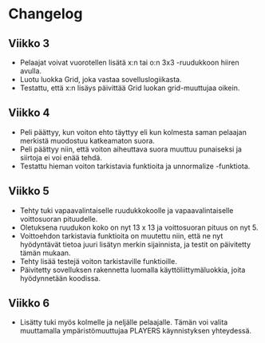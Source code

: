 # Changelog

## Viikko 3

- Pelaajat voivat vuorotellen lisätä x:n tai o:n 3x3 -ruudukkoon hiiren avulla.
- Luotu luokka Grid, joka vastaa sovelluslogiikasta.
- Testattu, että x:n lisäys päivittää Grid luokan grid-muuttujaa oikein.

## Viikko 4

- Peli päättyy, kun voiton ehto täyttyy eli kun kolmesta saman pelaajan merkistä muodostuu katkeamaton suora.
- Peli päättyy niin, että voiton aiheuttava suora muuttuu punaiseksi ja siirtoja ei voi enää tehdä.
- Testattu hieman voiton tarkistavia funktioita ja unnormalize -funktiota.

## Viikko 5

- Tehty tuki vapaavalintaiselle ruudukkokoolle ja vapaavalintaiselle voittosuoran pituudelle.
- Oletuksena ruudukon koko on nyt 13 x 13 ja voittosuoran pituus on nyt 5.
- Voittoehdon tarkistavia funktioita on muutettu niin, että ne nyt hyödyntävät tietoa juuri lisätyn merkin sijainnista, ja testit on päivitetty tämän mukaan.
- Tehty lisää testejä voiton tarkistaville funktioille.
- Päivitetty sovelluksen rakennetta luomalla käyttöliittymäluokkia, joita hyödynnetään koodissa.

## Viikko 6

- Lisätty tuki myös kolmelle ja neljälle pelaajalle. Tämän voi valita muuttamalla ympäristömuuttujaa PLAYERS käynnistyksen yhteydessä.